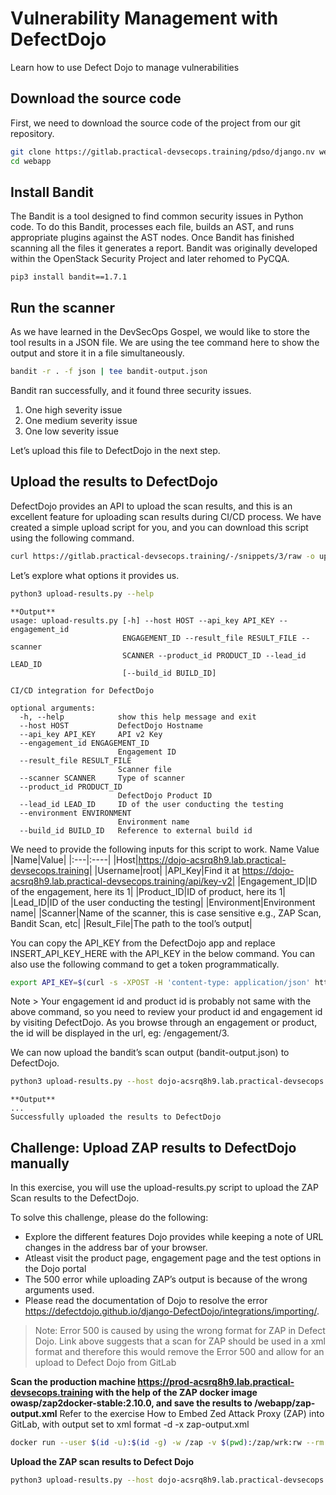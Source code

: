# Vulnerability Management with DefectDojo
Learn how to use Defect Dojo to manage vulnerabilities
## Download the source code
First, we need to download the source code of the project from our git repository.
```sh
git clone https://gitlab.practical-devsecops.training/pdso/django.nv webapp
cd webapp
```
## Install Bandit
The Bandit is a tool designed to find common security issues in Python code.
To do this Bandit, processes each file, builds an AST, and runs appropriate plugins against the AST nodes. Once Bandit has finished scanning all the files it generates a report.
Bandit was originally developed within the OpenStack Security Project and later rehomed to PyCQA.
```
pip3 install bandit==1.7.1
```
## Run the scanner
As we have learned in the DevSecOps Gospel, we would like to store the tool results in a JSON file. We are using the tee command here to show the output and store it in a file simultaneously.
```sh
bandit -r . -f json | tee bandit-output.json
```
Bandit ran successfully, and it found three security issues.
1. One high severity issue
2. One medium severity issue
3. One low severity issue

Let’s upload this file to DefectDojo in the next step.
## Upload the results to DefectDojo
DefectDojo provides an API to upload the scan results, and this is an excellent feature for uploading scan results during CI/CD process. We have created a simple upload script for you, and you can download this script using the following command.
```sh
curl https://gitlab.practical-devsecops.training/-/snippets/3/raw -o upload-results.py
```
Let’s explore what options it provides us.
```sh
python3 upload-results.py --help
```
```
**Output**
usage: upload-results.py [-h] --host HOST --api_key API_KEY --engagement_id
                         ENGAGEMENT_ID --result_file RESULT_FILE --scanner
                         SCANNER --product_id PRODUCT_ID --lead_id LEAD_ID
                         [--build_id BUILD_ID]

CI/CD integration for DefectDojo

optional arguments:
  -h, --help            show this help message and exit
  --host HOST           DefectDojo Hostname
  --api_key API_KEY     API v2 Key
  --engagement_id ENGAGEMENT_ID
                        Engagement ID
  --result_file RESULT_FILE
                        Scanner file
  --scanner SCANNER     Type of scanner
  --product_id PRODUCT_ID
                        DefectDojo Product ID
  --lead_id LEAD_ID     ID of the user conducting the testing
  --environment ENVIRONMENT
                        Environment name
  --build_id BUILD_ID   Reference to external build id
```
We need to provide the following inputs for this script to work.
Name	Value
|Name|Value|
|:---|:----|
|Host|https://dojo-acsrq8h9.lab.practical-devsecops.training|
|Username|root|
|API_Key|Find it at https://dojo-acsrq8h9.lab.practical-devsecops.training/api/key-v2|
|Engagement_ID|ID of the engagement, here its 1|
|Product_ID|ID of product, here its 1|
|Lead_ID|ID of the user conducting the testing|
|Environment|Environment name|
|Scanner|Name of the scanner, this is case sensitive e.g., ZAP Scan, Bandit Scan, etc|
|Result_File|The path to the tool’s output|

You can copy the API_KEY from the DefectDojo app and replace INSERT_API_KEY_HERE with the API_KEY in the below command.
You can also use the following command to get a token programmatically.
```sh
export API_KEY=$(curl -s -XPOST -H 'content-type: application/json' https://dojo-acsrq8h9.lab.practical-devsecops.training/api/v2/api-token-auth/ -d '{"username": "root", "password": "pdso-training"}' | jq -r '.token' )
```
Note > Your engagement id and product id is probably not same with the above command, so you need to review your product id and engagement id by visiting DefectDojo. As you browse through an engagement or product, the id will be displayed in the url, eg: /engagement/3.

We can now upload the bandit’s scan output (bandit-output.json) to DefectDojo.
```sh
python3 upload-results.py --host dojo-acsrq8h9.lab.practical-devsecops.training --api_key $API_KEY --engagement_id 1 --product_id 1 --lead_id 1 --environment "Production" --result_file bandit-output.json --scanner "Bandit Scan"
```
```
**Output**
...
Successfully uploaded the results to DefectDojo
```
## Challenge: Upload ZAP results to DefectDojo manually
In this exercise, you will use the upload-results.py script to upload the ZAP Scan results to the DefectDojo.

To solve this challenge, please do the following:
- Explore the different features Dojo provides while keeping a note of URL changes in the address bar of your browser.
- Atleast visit the product page, engagement page and the test options in the Dojo portal
- The 500 error while uploading ZAP’s output is because of the wrong arguments used.
- Please read the documentation of Dojo to resolve the error https://defectdojo.github.io/django-DefectDojo/integrations/importing/.

> Note: Error 500 is caused by using the wrong format for ZAP in Defect Dojo. Link above suggests that a scan for ZAP should be used in a xml format and therefore this would remove the Error 500 and allow for an upload to Defect Dojo from GitLab

**Scan the production machine https://prod-acsrq8h9.lab.practical-devsecops.training with the help of the ZAP docker image owasp/zap2docker-stable:2.10.0, and save the results to /webapp/zap-output.xml**
Refer to the exercise How to Embed Zed Attack Proxy (ZAP) into GitLab, with output set to xml format -d -x zap-output.xml
```sh
docker run --user $(id -u):$(id -g) -w /zap -v $(pwd):/zap/wrk:rw --rm owasp/zap2docker-stable:2.10.0 zap-baseline.py -t https://prod-acsrq8h9.lab.practical-devsecops.training -d -x zap-output.xml
```
**Upload the ZAP scan results to Defect Dojo**
```sh
python3 upload-results.py --host dojo-acsrq8h9.lab.practical-devsecops.training --api_key $API_KEY --engagement_id 1 --product_id 1 --lead_id 1 --environment "Production" --result_file zap-output.xml --scanner "ZAP Scan"
```

